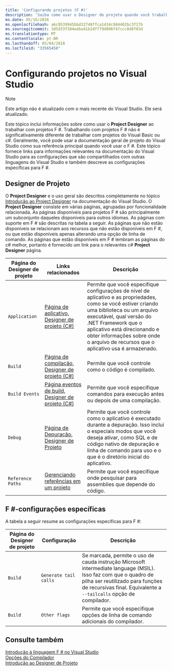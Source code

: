 ```yaml
---
title: 'Configurando projetos (F #)'
description: 'Saiba como usar o Designer de projeto quando você trabalha com projetos F # no Visual Studio.'
ms.date: 05/16/2016
ms.openlocfilehash: a6c9539945bbd32748ffca1434c984402bc3f17b
ms.sourcegitcommit: 3d5d33f384eeba41b2dff79d096f47ccc8d8f03d
ms.translationtype: MT
ms.contentlocale: pt-BR
ms.lasthandoff: 05/04/2018
ms.locfileid: "33565458"
---
```

# <a name="configuring-projects-in-visual-studio"></a>Configurando projetos no Visual Studio

> [!NOTE]
Este artigo não é atualizado com o mais recente do Visual Studio.  Ele será atualizado.

Este tópico inclui informações sobre como usar o **Project Designer** ao trabalhar com projetos F #. Trabalhando com projetos F # não é significativamente diferente de trabalhar com projetos do Visual Basic ou c#. Geralmente, você pode usar a documentação geral de projeto do Visual Studio como sua referência principal quando você usar o F #. Este tópico fornece links para informações relevantes na documentação do Visual Studio para as configurações que são compartilhados com outras linguagens do Visual Studio e também descreve as configurações específicas para F #.

## <a name="project-designer"></a>Designer de Projeto
O **Project Designer** e o uso geral são descritos completamente no tópico [Introdução ao Project Designer](https://msdn.microsoft.com/library/898dd854-c98d-430c-ba1b-a913ce3c73d7) na documentação do Visual Studio. O **Project Designer** consiste em várias páginas, agrupadas por funcionalidade relacionada. As páginas disponíveis para projetos F # são principalmente um subconjunto daqueles disponíveis para outros idiomas. As páginas com suporte em F # são descritas na tabela a seguir. As páginas que não estão disponíveis se relacionam aos recursos que não estão disponíveis em F #, ou que estão disponíveis apenas alterando uma opção de linha de comando. As páginas que estão disponíveis em F # lembram as páginas do c# melhor, portanto é fornecido um link para o relevantes c# **Project Designer** página.

|Página do Designer de projeto|Links relacionados|Descrição|
|---------------------|-------------|-----------|
|`Application`|[Página de aplicativo, Designer de projeto &#40;C&#35;&#41;](https://msdn.microsoft.com/library/ms247046.aspx)|Permite que você especifique configurações de nível de aplicativo e as propriedades, como se você estiver criando uma biblioteca ou um arquivo executável, qual versão do .NET Framework que o aplicativo está direcionando e obter informações sobre onde o arquivo de recursos que o aplicativo usa é armazenado.|
|`Build`|[Página de compilação, Designer de projeto &#40;C&#35;&#41;](https://msdn.microsoft.com/library/kb4wyys2.aspx)|Permite que você controle como o código é compilado.|
|`Build Events`|[Página eventos de build, Designer de projeto &#40;C&#35;&#41;](https://msdn.microsoft.com/library/kb4wyys2.aspx)|Permite que você especifique comandos para execução antes ou depois de uma compilação.|
|`Debug`|[Página de Depuração, Designer de Projeto](https://msdn.microsoft.com/library/2wcdezs5.aspx)|Permite que você controle como o aplicativo é executado durante a depuração. Isso inclui o especiais modos que você deseja ativar, como SQL e de código nativo de depuração e linha de comando para uso e o que é o diretório inicial do aplicativo.|
|`Reference Paths`|[Gerenciando referências em um projeto](/visualstudio/ide/managing-references-in-a-project)|Permite que você especifique onde pesquisar para assemblies que depende do código.|

## <a name="f-specific-settings"></a>F #-configurações específicas
A tabela a seguir resume as configurações específicas para F #:

|Página do Designer de projeto|Configuração|Descrição|
|---------------------|-------|-----------|
|`Build`|`Generate tail calls`|Se marcada, permite o uso de cauda instrução Microsoft intermediate language (MSIL). Isso faz com que o quadro de pilha ser reutilizado para funções de recursivas final. Equivalente a `--tailcalls` opção de compilador.|
|`Build`|`Other flags`|Permite que você especifique opções de linha de comando adicionais do compilador.|

## <a name="see-also"></a>Consulte também
 [Introdução à linguagem F # no Visual Studio](../get-started/get-started-visual-studio.md)  
 [Opções do Compilador](../language-reference/compiler-options.md)  
 [Introdução ao Designer de Projeto](https://msdn.microsoft.com/library/898dd854-c98d-430c-ba1b-a913ce3c73d7(v=vs.100))
